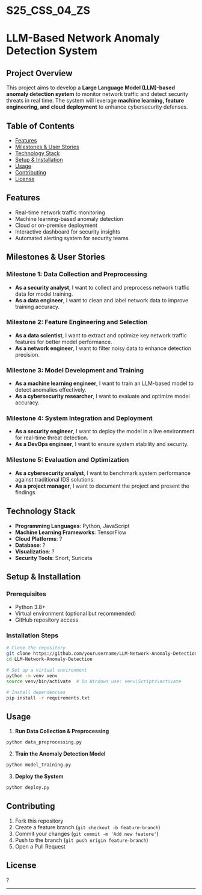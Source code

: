 # S25_CSS_04_ZS

# LLM-Based Network Anomaly Detection System

## Project Overview
This project aims to develop a **Large Language Model (LLM)-based anomaly detection system** to monitor network traffic and detect security threats in real time. The system will leverage **machine learning, feature engineering, and cloud deployment** to enhance cybersecurity defenses.

## Table of Contents
- [Features](#features)
- [Milestones & User Stories](#milestones--user-stories)
- [Technology Stack](#technology-stack)
- [Setup & Installation](#setup--installation)
- [Usage](#usage)
- [Contributing](#contributing)
- [License](#license)

## Features
- Real-time network traffic monitoring  
- Machine learning-based anomaly detection  
- Cloud or on-premise deployment  
- Interactive dashboard for security insights  
- Automated alerting system for security teams  

## Milestones & User Stories

### **Milestone 1: Data Collection and Preprocessing**
- **As a security analyst**, I want to collect and preprocess network traffic data for model training.
- **As a data engineer**, I want to clean and label network data to improve training accuracy.

### **Milestone 2: Feature Engineering and Selection**
- **As a data scientist**, I want to extract and optimize key network traffic features for better model performance.
- **As a network engineer**, I want to filter noisy data to enhance detection precision.

### **Milestone 3: Model Development and Training**
- **As a machine learning engineer**, I want to train an LLM-based model to detect anomalies effectively.
- **As a cybersecurity researcher**, I want to evaluate and optimize model accuracy.

### **Milestone 4: System Integration and Deployment**
- **As a security engineer**, I want to deploy the model in a live environment for real-time threat detection.
- **As a DevOps engineer**, I want to ensure system stability and security.

### **Milestone 5: Evaluation and Optimization**
- **As a cybersecurity analyst**, I want to benchmark system performance against traditional IDS solutions.
- **As a project manager**, I want to document the project and present the findings.

## Technology Stack
- **Programming Languages**: Python, JavaScript
- **Machine Learning Frameworks**: TensorFlow
- **Cloud Platforms**: ?
- **Database**: ?
- **Visualization**: ?
- **Security Tools**: Snort, Suricata

##  Setup & Installation
### **Prerequisites**
- Python 3.8+
- Virtual environment (optional but recommended)
- GitHub repository access

### **Installation Steps**

```bash
# Clone the repository
git clone https://github.com/yourusername/LLM-Network-Anomaly-Detection.git
cd LLM-Network-Anomaly-Detection

# Set up a virtual environment
python -m venv venv
source venv/bin/activate  # On Windows use: venv\Scripts\activate

# Install dependencies
pip install -r requirements.txt
```

## Usage
1. **Run Data Collection & Preprocessing**
```bash
python data_preprocessing.py
```
2. **Train the Anomaly Detection Model**
```bash
python model_training.py
```
3. **Deploy the System**
```bash
python deploy.py
```

## Contributing
1. Fork this repository
2. Create a feature branch (`git checkout -b feature-branch`)
3. Commit your changes (`git commit -m 'Add new feature'`)
4. Push to the branch (`git push origin feature-branch`)
5. Open a Pull Request 

## License
?


---

